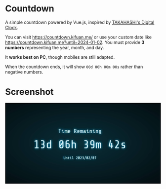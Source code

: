 # Countdown

A simple countdown powered by Vue.js, inspired by [TAKAHASHI's Digital Clock](https://codepen.io/gau/pen/LjQwGp).

You can visit https://countdown.kifuan.me/ or use your custom date like https://countdown.kifuan.me?until=2024-01-02. You must provide **3 numbers** representing the year, month, and day.

It **works best on PC**, though mobiles are still adapted.

When the countdown ends, it will show `00d 00h 00m 00s` rather than negative numbers.

# Screenshot

![Screenshot](./screenshots/1.jpg)

